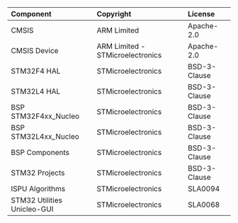 | Component                       | Copyright            | License   |
|:---------                       |:-------              |:----------|
| CMSIS                           | ARM Limited          | Apache-2.0 |
| CMSIS Device                    | ARM Limited - STMicroelectronics   | Apache-2.0 |
| STM32F4 HAL                     | STMicroelectronics   | BSD-3-Clause |
| STM32L4 HAL                     | STMicroelectronics   | BSD-3-Clause |
| BSP STM32F4xx_Nucleo            | STMicroelectronics   | BSD-3-Clause |
| BSP STM32L4xx_Nucleo            | STMicroelectronics   | BSD-3-Clause |
| BSP Components                  | STMicroelectronics   | BSD-3-Clause |
| STM32 Projects                  | STMicroelectronics   | BSD-3-Clause |
| ISPU Algorithms                 | STMicroelectronics   | SLA0094 |
| STM32 Utilities Unicleo-GUI     | STMicroelectronics   | SLA0068 |
